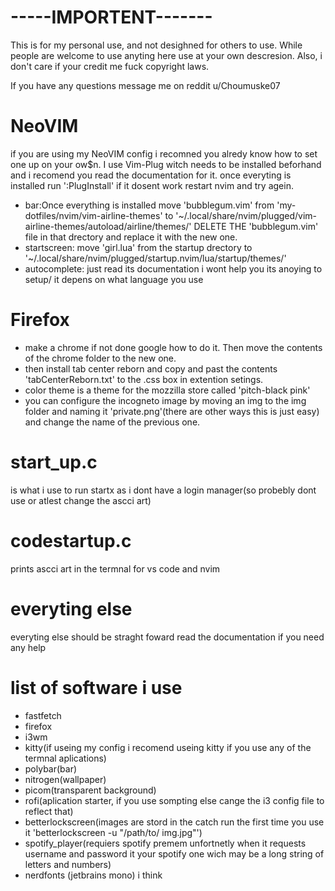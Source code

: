 # -----IMPORTENT-------

This is for my personal use, and not desighned for others to use. While people are welcome to use anyting here use at your own descresion. Also, i don't care if your credit me fuck copyright laws.

If you have any questions message me on reddit u/Choumuske07

# NeoVIM

if you are using my NeoVIM config i recomned you alredy know how to set one up on your ow$n. I use Vim-Plug witch needs to be installed beforhand and i recomend you read the documentation for it. once everyting is installed run ':PlugInstall' if it dosent work restart nvim and try agein.

- bar:Once everything is installed move 'bubblegum.vim' from 'my-dotfiles/nvim/vim-airline-themes' to '~/.local/share/nvim/plugged/vim-airline-themes/autoload/airline/themes/' DELETE THE 'bubblegum.vim' file in that drectory and replace it with the new one.
- startscreen: move 'girl.lua' from the startup drectory to '~/.local/share/nvim/plugged/startup.nvim/lua/startup/themes/'
- autocomplete: just read its documentation i wont help you its anoying to setup/ it depens on what language you use


# Firefox

- make a chrome if not done google how to do it. Then move the contents of the chrome folder to the new one.
- then install tab center reborn and copy and past the contents 'tabCenterReborn.txt' to the .css box in extention setings.
- color theme is a theme for the mozzilla store called 'pitch-black pink'
- you can configure the incogneto image by moving an img to the img folder and naming it 'private.png'(there are other ways this is just easy) and change the name of the previous one.

# start_up.c

is what i use to run startx as i dont have a login manager(so probebly dont use or atlest change the ascci art)

# codestartup.c

prints ascci art in the termnal for vs code and nvim

# everyting else 

everyting else should be straght foward read the documentation if you need any help



# list of software i use

- fastfetch
- firefox
- i3wm
- kitty(if useing my config i recomend useing kitty if you use any of the termnal aplications)
- polybar(bar)
- nitrogen(wallpaper)
- picom(transparent background)
- rofi(aplication starter, if you use sompting else cange the i3 config file to reflect that)
- betterlockscreen(images are stord in the catch run the first time you use it 'betterlockscreen -u "/path/to/ img.jpg"')
- spotify_player(requiers spotify premem unfortnetly when it requests username and password it your spotify one wich may be a long string of letters and numbers)
- nerdfonts (jetbrains mono) i think



